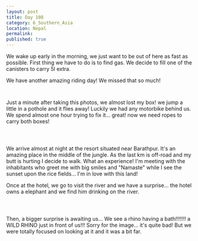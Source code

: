 ```yaml
---
layout: post
title: Day 108
category: 6_Southern_Asia
location: Nepal
permalink: 
published: true
---
```


We wake up early in the morning, we just want to be out of here as fast as possible. First thing we have to do is to find gas. We decide to fill one of the canisters to carry 5l extra.

We have another amazing riding day! We missed that so much!

<p><a
href="https://lh3.googleusercontent.com/z_FxGSh4fSBYlLRKtV8YZc9SKDMhJ0XMGOUfXZ7-sDsJybcrBlp2StsAYgDSpGKoe0Nc3s0C0U5NsgLibiXyLoGmV4hixf8JLePejlc_h7e6yw-vVJizE4Kq-5QTcKLsg_O1bJRj4OEk5I56pLCyD7XFiAzailbVa2IqWSbz5DRXnuiEmjbwpTlW7IE1GZTnvo23xCCvrZvygdPQBkyhxAk41fWovfXNj6ojyAH4mv6sPdwQgim81seaagm3ZFSs3RKK6M_iQA0DRhOMxnhkj_Cqlnp2xBPUSNq-6AY8xMwg0x2Fm0lQdhAKw-WY9JgeFf9_6bcbOJvn67mjGPZNHeQFq7_ccG7LRt3Q8EdTLtnJEytYleZuXBcdJdLol5K71_6u0hC1pSHAX_2QPyrRmYWqt2ySSaKDogue5rJtM9UsLJrNPtFWr9dS6QrBX2JDXsbQJtCBfxBLhOORPni0Kh3BJjoQLF5igCpOqrPGIdYDYeWyWXLX03RE8oYSB4lFyDRHMdZRS0CKGUa_zKrW3Z5cQFdtoItqCmbd_zJlfLV4lhjo2HZtzGeVsN62GUy1MMKLL3xhV8AUBX_I6zEUKfmpgEzHphRsHSIjUnI2PrTTMTuspc53w_ojueMgShXfNMKzHbwNtZY-Q_y-q0X1nk4YZ5HC2oYuImcrYqsfrjY6oz_x8p3ACxIJRQ=w836-h627-no"><img 
src="https://lh3.googleusercontent.com/z_FxGSh4fSBYlLRKtV8YZc9SKDMhJ0XMGOUfXZ7-sDsJybcrBlp2StsAYgDSpGKoe0Nc3s0C0U5NsgLibiXyLoGmV4hixf8JLePejlc_h7e6yw-vVJizE4Kq-5QTcKLsg_O1bJRj4OEk5I56pLCyD7XFiAzailbVa2IqWSbz5DRXnuiEmjbwpTlW7IE1GZTnvo23xCCvrZvygdPQBkyhxAk41fWovfXNj6ojyAH4mv6sPdwQgim81seaagm3ZFSs3RKK6M_iQA0DRhOMxnhkj_Cqlnp2xBPUSNq-6AY8xMwg0x2Fm0lQdhAKw-WY9JgeFf9_6bcbOJvn67mjGPZNHeQFq7_ccG7LRt3Q8EdTLtnJEytYleZuXBcdJdLol5K71_6u0hC1pSHAX_2QPyrRmYWqt2ySSaKDogue5rJtM9UsLJrNPtFWr9dS6QrBX2JDXsbQJtCBfxBLhOORPni0Kh3BJjoQLF5igCpOqrPGIdYDYeWyWXLX03RE8oYSB4lFyDRHMdZRS0CKGUa_zKrW3Z5cQFdtoItqCmbd_zJlfLV4lhjo2HZtzGeVsN62GUy1MMKLL3xhV8AUBX_I6zEUKfmpgEzHphRsHSIjUnI2PrTTMTuspc53w_ojueMgShXfNMKzHbwNtZY-Q_y-q0X1nk4YZ5HC2oYuImcrYqsfrjY6oz_x8p3ACxIJRQ=w836-h627-no" class="oversize" alt=""></a></p>

<p><a
href="https://lh3.googleusercontent.com/NIZcuSNH_Pg2s4h6qkUAuY0MbAoqGBc5eD3OnDfRXKPNH6PUg5xTuMiW5T4ek8hcVZry_GQ1ey7rmW-A4WmqDa6C7upZX76vDkMEQ6Lfl0BUDimxbjAALp8pl27_G82TJFTJ1V5sNpbylv9GBlmd8M26S0zGLlTsmpnSGISX3XvYshv5aALSoPblhbcP1ZVBaMiNZoMZVQdTfw7BOCPfdbg7F6fEmi9eltkWQBGgGaG_gklGyDseTmIKEcIbbP767EetNQRjlwjM6VX4pXJrIhE6Q4Viynyt5G3N0E8D5aBEpQOxyMxh5mw_7n-nx3hn0Ai6wOOrGGD7FMdg-h6aNMYp4gLtisdh_2OF56Yk9gUFFAgadRwNXhatFz0BOrMW-e0D6YudVc5pTMyzEE01hzAdL89YBi801QcyukOOzQpELti41NrQfZKFRNUu6zqrJtsGkeCOl5oOX2S5pDVqVARwFYj89FhcIu91JNv18EDNa50GpYvQ0BhgzFM4lZG9CEHC7nfaSyGgdfK2NtpOCs1Hfoj5Vi_AiWNTCc6LdINgJxZyQCQNSskONd0KDQjih9QwPZnZNNNsn5mgg4bka7f1Qgt2luZHClYJM9kraNBaeWpLhDmj4C-cQrNacfYAd_5gcUgoFh_nQpGDRUZTc0rwFTyG9486mY_w16_FR_bkGkSv-gBpbKyKJw=w836-h627-no"><img 
src="https://lh3.googleusercontent.com/NIZcuSNH_Pg2s4h6qkUAuY0MbAoqGBc5eD3OnDfRXKPNH6PUg5xTuMiW5T4ek8hcVZry_GQ1ey7rmW-A4WmqDa6C7upZX76vDkMEQ6Lfl0BUDimxbjAALp8pl27_G82TJFTJ1V5sNpbylv9GBlmd8M26S0zGLlTsmpnSGISX3XvYshv5aALSoPblhbcP1ZVBaMiNZoMZVQdTfw7BOCPfdbg7F6fEmi9eltkWQBGgGaG_gklGyDseTmIKEcIbbP767EetNQRjlwjM6VX4pXJrIhE6Q4Viynyt5G3N0E8D5aBEpQOxyMxh5mw_7n-nx3hn0Ai6wOOrGGD7FMdg-h6aNMYp4gLtisdh_2OF56Yk9gUFFAgadRwNXhatFz0BOrMW-e0D6YudVc5pTMyzEE01hzAdL89YBi801QcyukOOzQpELti41NrQfZKFRNUu6zqrJtsGkeCOl5oOX2S5pDVqVARwFYj89FhcIu91JNv18EDNa50GpYvQ0BhgzFM4lZG9CEHC7nfaSyGgdfK2NtpOCs1Hfoj5Vi_AiWNTCc6LdINgJxZyQCQNSskONd0KDQjih9QwPZnZNNNsn5mgg4bka7f1Qgt2luZHClYJM9kraNBaeWpLhDmj4C-cQrNacfYAd_5gcUgoFh_nQpGDRUZTc0rwFTyG9486mY_w16_FR_bkGkSv-gBpbKyKJw=w836-h627-no" class="oversize" alt=""></a></p>

Just a minute after taking this photos, we almost lost my box! we jump a little in a pothole and it flies away! Luckily we had any motorbike behind us. We spend almost one hour trying to fix it... great! now we need ropes to carry both boxes!

<p><a
href="https://lh3.googleusercontent.com/3XKiFRAOTNOD6FBtnd_uJagqMCN6b0PXR35OtANZpfEbgZcY4XbJbvoUYRSPHBwZvLViljoAVUa-tciY1oGDS4SSat5AuuZUftejuxzvMkLcMKrrvA70ONh20Jj2aiRDWgES0n3bl2ALBGZ3pooej6xYm_pBPTYkNVZ-sapMSEpcAsrjPEADF5UpQ5YTVmsZT8SRuT0iWFl1qnDAbUX5LTJHQ0PLHckevHtoro1i6CeaRoqwj2OARYrzeyNtV5j2AbQIWVYX_R7_ArYA9RWeMYjl-9J1Zr9-Ninivcib0BkodNT8wE0LA_Ge8QS00mrG883aqZxeFYWWfOfhBMU_JvzZCOUGsLuRj0DPhx2rVC0z5VlFAe5fkpz5g0pd0xquAVMVQnykl2Cj7zOwkV25v8BV1J4gffEtPvQaLY2fUMSPVLK1xFk2ZIsOhjT4QGHk9A5Mmos_c1P5GJ1olQbAT5qu1BPLMPMyfonzPlk9iNUk3RBB8VLKpzK9NSUvw84H1AIjNyHvdJjW4G44Q9CUU7kMyCY4WfyDS9Cytluk3LaWMGVRM_3BNJSGpnVzy43cqMkFBZOm_7n6nB1TFeOICRprkHGap7wd9K3ToUowe23dN7vgh2Tr5MB88rM3Sr3I4svww6aL4aJsfszxsvTJMpgkTb86EtmPW6vJJSwFFcRm3WAGOp6SZ26V6g=w836-h627-no"><img 
src="https://lh3.googleusercontent.com/3XKiFRAOTNOD6FBtnd_uJagqMCN6b0PXR35OtANZpfEbgZcY4XbJbvoUYRSPHBwZvLViljoAVUa-tciY1oGDS4SSat5AuuZUftejuxzvMkLcMKrrvA70ONh20Jj2aiRDWgES0n3bl2ALBGZ3pooej6xYm_pBPTYkNVZ-sapMSEpcAsrjPEADF5UpQ5YTVmsZT8SRuT0iWFl1qnDAbUX5LTJHQ0PLHckevHtoro1i6CeaRoqwj2OARYrzeyNtV5j2AbQIWVYX_R7_ArYA9RWeMYjl-9J1Zr9-Ninivcib0BkodNT8wE0LA_Ge8QS00mrG883aqZxeFYWWfOfhBMU_JvzZCOUGsLuRj0DPhx2rVC0z5VlFAe5fkpz5g0pd0xquAVMVQnykl2Cj7zOwkV25v8BV1J4gffEtPvQaLY2fUMSPVLK1xFk2ZIsOhjT4QGHk9A5Mmos_c1P5GJ1olQbAT5qu1BPLMPMyfonzPlk9iNUk3RBB8VLKpzK9NSUvw84H1AIjNyHvdJjW4G44Q9CUU7kMyCY4WfyDS9Cytluk3LaWMGVRM_3BNJSGpnVzy43cqMkFBZOm_7n6nB1TFeOICRprkHGap7wd9K3ToUowe23dN7vgh2Tr5MB88rM3Sr3I4svww6aL4aJsfszxsvTJMpgkTb86EtmPW6vJJSwFFcRm3WAGOp6SZ26V6g=w836-h627-no" class="oversize" alt=""></a></p>

<p><a
href="https://lh3.googleusercontent.com/-i_3iId6x7wIJ2AkUYdvcgr105_GuifzRDIAZ_guM-DK5ibtVgjGQf4nHP3rf29YZwpbV9QauLQfdYdGHiA3TsxFN3GWKBnVWVak5kjBzt7jsccRfZzzGZr8ELjAxgi0jBcm3IpQcdn8EB_DpVa25xhtlYW1XhLRoZCvXDbOu98IYj4zPzn_hT9_xJ834Bud0ZNce0RNMfVhDowI7yWbhYtABjFosH2QPpZSxJ9VE1x-jCOcsKEJa7f2b35fYwMgLtJZMnCkitK8C3PqZkwJTyuryONYpze2TVpgOaCn7BPXPWAr199LchBSuwjLc9ZT7xeRfRRjQQxWxhqU5na-aeUqcn5jIZSlpoaQp0H5OwgpWzTIpZdaG4K6bDsyd8cISBu7r1SSI2qGo9ofgEQ4mdXZZb0xR1oW-qqQb0TNaCcSoNFC2ngeT9rcBq2IqmGSRrqTNyBAClijt8RnJpYtEJ4UQ0a926_FtvF1fD2OCbZRv-dH3aWG2IKfyT3cg2o_aFY9dNLp-rr3Ewb5qzIZIwUg0M1NbwjPUEOktqPjb0KEKb06Yj09_Ie7NbGMZRren8jUocpHORtp3Yh9VFI398YqBpIn_hnKl5bLCgTqg2SS40oDVrB7VdFGndTBgpvIBXAlgejhKTPZU2JIFZgB1yRk6WXQ-OaDCl9-E4Fxub0OoB3cTbbpS75-gA=w669-h502-no"><img 
src="https://lh3.googleusercontent.com/-i_3iId6x7wIJ2AkUYdvcgr105_GuifzRDIAZ_guM-DK5ibtVgjGQf4nHP3rf29YZwpbV9QauLQfdYdGHiA3TsxFN3GWKBnVWVak5kjBzt7jsccRfZzzGZr8ELjAxgi0jBcm3IpQcdn8EB_DpVa25xhtlYW1XhLRoZCvXDbOu98IYj4zPzn_hT9_xJ834Bud0ZNce0RNMfVhDowI7yWbhYtABjFosH2QPpZSxJ9VE1x-jCOcsKEJa7f2b35fYwMgLtJZMnCkitK8C3PqZkwJTyuryONYpze2TVpgOaCn7BPXPWAr199LchBSuwjLc9ZT7xeRfRRjQQxWxhqU5na-aeUqcn5jIZSlpoaQp0H5OwgpWzTIpZdaG4K6bDsyd8cISBu7r1SSI2qGo9ofgEQ4mdXZZb0xR1oW-qqQb0TNaCcSoNFC2ngeT9rcBq2IqmGSRrqTNyBAClijt8RnJpYtEJ4UQ0a926_FtvF1fD2OCbZRv-dH3aWG2IKfyT3cg2o_aFY9dNLp-rr3Ewb5qzIZIwUg0M1NbwjPUEOktqPjb0KEKb06Yj09_Ie7NbGMZRren8jUocpHORtp3Yh9VFI398YqBpIn_hnKl5bLCgTqg2SS40oDVrB7VdFGndTBgpvIBXAlgejhKTPZU2JIFZgB1yRk6WXQ-OaDCl9-E4Fxub0OoB3cTbbpS75-gA=w669-h502-no" class="oversize" alt=""></a></p>

<p><a
href="https://lh3.googleusercontent.com/rQ6xocNMuc4m3cqgg_aYYeSiBLczjvY1uWweub1u8M4698zWztQBoo8mHljfD5ZE4sNM1reAIkfLwlsBa9_VGELmAPQMlPeXYSAPI3FrtG2MXcGSezFbca8grhuMMlTFC_WDUuJkK0K3SIyJfes2k0h4tH3cOopOdrFs9rMs69N6Hz9Zg-BE3IGSBFAUP72u0zYNnalH5kySuAQGMs9Ui86laU7FoTtSrVWUYYaCXkxZmkNk00HQzoqX74jguRglmDtoJavpC0nfd2dqBj7PNuDqPfSwQjQNtnvkIySThcV5ZwWPXpN2rpj9l8fnsaMawNARKP5OEohLw1EL5-c6SKoqw5fZiMk2DBUUcYALmoIOddgtUbZ2z_9sJ0bvMEbk7_34sQKuNyt458WAM_i5aXaddatdLJ0ZxTzZviihBpSQJluSzfJbrZhjW9GkxVpVYDedH-gGX3jIgJQZ7HQal8JBIA0T7EhfnGoazocetwUoq55stTCyKWI9-olUbFbUDrNTa65yYWNI91A7CGlSp9EOn6fw9JQ9zi7ft_53hNEx9a76jc8aytcjo4Udj_aZO3VnGQEKyoyzCo0PQS8LP3iZ__EzKTGgnEhT-Q0wkhbzujnXuE3knOggRxZz2sqjXAPElCvLxa-rGeC7LX01rsSdaYupSy1-DTJ_2Owyoo2zwLs0YZ4cfpA--A=w836-h627-no"><img 
src="https://lh3.googleusercontent.com/rQ6xocNMuc4m3cqgg_aYYeSiBLczjvY1uWweub1u8M4698zWztQBoo8mHljfD5ZE4sNM1reAIkfLwlsBa9_VGELmAPQMlPeXYSAPI3FrtG2MXcGSezFbca8grhuMMlTFC_WDUuJkK0K3SIyJfes2k0h4tH3cOopOdrFs9rMs69N6Hz9Zg-BE3IGSBFAUP72u0zYNnalH5kySuAQGMs9Ui86laU7FoTtSrVWUYYaCXkxZmkNk00HQzoqX74jguRglmDtoJavpC0nfd2dqBj7PNuDqPfSwQjQNtnvkIySThcV5ZwWPXpN2rpj9l8fnsaMawNARKP5OEohLw1EL5-c6SKoqw5fZiMk2DBUUcYALmoIOddgtUbZ2z_9sJ0bvMEbk7_34sQKuNyt458WAM_i5aXaddatdLJ0ZxTzZviihBpSQJluSzfJbrZhjW9GkxVpVYDedH-gGX3jIgJQZ7HQal8JBIA0T7EhfnGoazocetwUoq55stTCyKWI9-olUbFbUDrNTa65yYWNI91A7CGlSp9EOn6fw9JQ9zi7ft_53hNEx9a76jc8aytcjo4Udj_aZO3VnGQEKyoyzCo0PQS8LP3iZ__EzKTGgnEhT-Q0wkhbzujnXuE3knOggRxZz2sqjXAPElCvLxa-rGeC7LX01rsSdaYupSy1-DTJ_2Owyoo2zwLs0YZ4cfpA--A=w836-h627-no" class="oversize" alt=""></a></p>

We arrive almost at night at the resort situated near Barathpur. It's an amazing place in the middle of the jungle. As the last km is off-road and my butt is hurting I decide to walk. What an experience! I'm meeting with the inhabitants who greet me with big smiles and "Namaste" while I see the sunset upon the rice fields... I'm in love with this land!

Once at the hotel, we go to visit the river and we have a surprise... the hotel owns a elephant and we find him drinking on the river. 

<p><a
href="https://lh3.googleusercontent.com/1PWDBPHCMzd9oaSJ37J5Ix-7F-Qcer3VhavNqtHXval8jgqr_RmgR6NcUGRz7wF4ssAnIcwY9qgqG_TNIdGf7YaDpRGe5tHfTVy13HOatOMlGdW5qXCrm7lFK1O6bAmeyLm0QGkksloo-zfWsJ9z2k1wBVLUjixwsPuDNhY49qpkGHAYR4agirofDarVeSsFeJLsgdB_T82nKq5eHGI-M_GVb1S582-k5Gqu62sPVkDQzqQIN2n8YcnyRGyBaKsgfGQRLpiL93Zo6vnO57LSGSmL4viP5pPw0JZmIOu34uQ3GW5jngIYACyZUh7amx4hig-MzGAzA1axMOshZAj_3h1WtzTXi8MUfMZY9ZUdXD2S7LPREVUqoihsYx4pT6BWVIrpSKyWZSm2oTMTQYOp1E_Ua1DpZ5SPTGLDt20RICumNsZmSy1KXeTCAXVNwzRLl2wheZs2QudvDrO_tP7739GK-qXg2o2OjkJOR6C2tfjh7zj7yJUBIpOvGhtYQ7OPG5LOFrQo-U70L7ukZv0PRin-wL6jRURwOhJJuqmIexZxGUPauX1TThcQ_5-NIVngT0f5JBuzP88_g2bWOr7N7ZkRhkpVmgN0cxaUT9TSZxBRxMobqvLx03iXiNiN2XWcQuZKmOZ_KIeA5vjsq3pNzzbY1XnVmDAVjuFvTriVJEfYxPGK9g1nVlzurg=w1115-h627-k-no"><img 
src="https://lh3.googleusercontent.com/1PWDBPHCMzd9oaSJ37J5Ix-7F-Qcer3VhavNqtHXval8jgqr_RmgR6NcUGRz7wF4ssAnIcwY9qgqG_TNIdGf7YaDpRGe5tHfTVy13HOatOMlGdW5qXCrm7lFK1O6bAmeyLm0QGkksloo-zfWsJ9z2k1wBVLUjixwsPuDNhY49qpkGHAYR4agirofDarVeSsFeJLsgdB_T82nKq5eHGI-M_GVb1S582-k5Gqu62sPVkDQzqQIN2n8YcnyRGyBaKsgfGQRLpiL93Zo6vnO57LSGSmL4viP5pPw0JZmIOu34uQ3GW5jngIYACyZUh7amx4hig-MzGAzA1axMOshZAj_3h1WtzTXi8MUfMZY9ZUdXD2S7LPREVUqoihsYx4pT6BWVIrpSKyWZSm2oTMTQYOp1E_Ua1DpZ5SPTGLDt20RICumNsZmSy1KXeTCAXVNwzRLl2wheZs2QudvDrO_tP7739GK-qXg2o2OjkJOR6C2tfjh7zj7yJUBIpOvGhtYQ7OPG5LOFrQo-U70L7ukZv0PRin-wL6jRURwOhJJuqmIexZxGUPauX1TThcQ_5-NIVngT0f5JBuzP88_g2bWOr7N7ZkRhkpVmgN0cxaUT9TSZxBRxMobqvLx03iXiNiN2XWcQuZKmOZ_KIeA5vjsq3pNzzbY1XnVmDAVjuFvTriVJEfYxPGK9g1nVlzurg=w1115-h627-k-no" class="oversize" alt=""></a></p>

<p><a
href="https://lh3.googleusercontent.com/91aUP8h8CF4U3J4whjoJYaplcz_BU6DzSTVWOet3s2ashD8wFviyEwKdwdsHJ_XRcIb7zUsKo2HGQBTugX9j-SKatRxaG3wjmMq_c6PUx75YQhafoKs2EBqu6AQcZ_AEjPRG061qa1ZggUgR-_4j2qX12lU6CyrwMr6kdylllIAu7c4oU5c7aLUJdXeVmtcyC8tC8MbA9yEvHZNMcc5om4GrX4RoK89RDgBCAhgvEEAIaCpjNrOVCUPHZ6UF42HG8VmDS_B-otzLRhnoY6n1ky1a88h6VW01lSVv9FQOdaop8RG0iw_NFmBpFYIcJf0DNVjJM_XtVrSnd2grtUwGUuekaOfWKJFmA3qHB-5QRSX0e8TCNOFkKY0gG5rcBxo3ll5lZZpVijFMrPHzkp_dEJUoAHZSRFZpwkQCpH6rGGqv-Qnq5IJ503x13T0RimCNKb-qPG6nXmd0gsAD7g22RbVdZK8m7IqLtn846YKlsTdmd-5zPEKV4Zn0yRrOWSKx8uCQCY5mEb8bGt08zfgYqxRGj17rh_TMlNSlbOwKq5yGQ27-IirQ-N27VFTWP_88SrAjfKxm6qk1lTFkiakRtqcDQuWzDAIes6u7ZR_hb_zFWLFdznnLTau_90k48Ccp5wuodBaZ9a5_2wT0-XHdtroLigUG__nnldol0PT_7vBwo3i95TQlvLjYPw=w836-h627-no"><img 
src="https://lh3.googleusercontent.com/91aUP8h8CF4U3J4whjoJYaplcz_BU6DzSTVWOet3s2ashD8wFviyEwKdwdsHJ_XRcIb7zUsKo2HGQBTugX9j-SKatRxaG3wjmMq_c6PUx75YQhafoKs2EBqu6AQcZ_AEjPRG061qa1ZggUgR-_4j2qX12lU6CyrwMr6kdylllIAu7c4oU5c7aLUJdXeVmtcyC8tC8MbA9yEvHZNMcc5om4GrX4RoK89RDgBCAhgvEEAIaCpjNrOVCUPHZ6UF42HG8VmDS_B-otzLRhnoY6n1ky1a88h6VW01lSVv9FQOdaop8RG0iw_NFmBpFYIcJf0DNVjJM_XtVrSnd2grtUwGUuekaOfWKJFmA3qHB-5QRSX0e8TCNOFkKY0gG5rcBxo3ll5lZZpVijFMrPHzkp_dEJUoAHZSRFZpwkQCpH6rGGqv-Qnq5IJ503x13T0RimCNKb-qPG6nXmd0gsAD7g22RbVdZK8m7IqLtn846YKlsTdmd-5zPEKV4Zn0yRrOWSKx8uCQCY5mEb8bGt08zfgYqxRGj17rh_TMlNSlbOwKq5yGQ27-IirQ-N27VFTWP_88SrAjfKxm6qk1lTFkiakRtqcDQuWzDAIes6u7ZR_hb_zFWLFdznnLTau_90k48Ccp5wuodBaZ9a5_2wT0-XHdtroLigUG__nnldol0PT_7vBwo3i95TQlvLjYPw=w836-h627-no" class="oversize" alt=""></a></p>

<p><a
href="https://lh3.googleusercontent.com/FTDx-E04elgig8gcLHwqo_JSxL9ym7YtVCTPCKX0SmHOOxxcg4qExErsdzCxXgzcec_3Of2DyPcXeIBTR859cm5ziOT5thqJ5IA4gAkFGivtt81P9QX3tgqa9HLupkffLtRrtQjXGaid-WexVxubRRY7F6A78dUd-F6tbXV3fEy4DsscqRZliWDJI0sNxwIlJxNx1KUpoPd8AqkfST1uaiZ1bBDBkcSSOt8pjELM_ylYtEkKftX0b3j3AkTVETD0rbsFdhzOhDZX_v1mqyv5doU3VXkQdj17yjJAbJm901AimUPDLtV8imgwFJp14Y085XQS38Q-ye6qgUJRWHLby-rcMbuii5eWGppSFoWFkNjuND6-kb9w7qURyoqvCrZI0bBoFgqsirzrq6MEYj6fshszZnvMhG-6f6oIzAeTUKepzAQb5369W4y5_uI2U_mB_bBXROttbcaVZHrdAQkG4GSM1jH4FA2uJQfvM-3Ov-_pspeuIKM-dR-kRpjEULxGhjNg9VegrU5TOlGJ5ZZTJXcavtHQpz9Bw-DK2f9pde4euRmW8SKvqTqEDaQmcsbIvG63W3p9Q-DM9x5x8pw2xOSBdNEDflKpz5J8xJxQxuOk6r5-NOb4O_KcmU__LAgK3y4PcI9s0z5fD_mW3JfiItRIILWvbLrjwUIV5GkhnJ4qrp3t7LPmwX-DbQ=w836-h627-no"><img 
src="https://lh3.googleusercontent.com/FTDx-E04elgig8gcLHwqo_JSxL9ym7YtVCTPCKX0SmHOOxxcg4qExErsdzCxXgzcec_3Of2DyPcXeIBTR859cm5ziOT5thqJ5IA4gAkFGivtt81P9QX3tgqa9HLupkffLtRrtQjXGaid-WexVxubRRY7F6A78dUd-F6tbXV3fEy4DsscqRZliWDJI0sNxwIlJxNx1KUpoPd8AqkfST1uaiZ1bBDBkcSSOt8pjELM_ylYtEkKftX0b3j3AkTVETD0rbsFdhzOhDZX_v1mqyv5doU3VXkQdj17yjJAbJm901AimUPDLtV8imgwFJp14Y085XQS38Q-ye6qgUJRWHLby-rcMbuii5eWGppSFoWFkNjuND6-kb9w7qURyoqvCrZI0bBoFgqsirzrq6MEYj6fshszZnvMhG-6f6oIzAeTUKepzAQb5369W4y5_uI2U_mB_bBXROttbcaVZHrdAQkG4GSM1jH4FA2uJQfvM-3Ov-_pspeuIKM-dR-kRpjEULxGhjNg9VegrU5TOlGJ5ZZTJXcavtHQpz9Bw-DK2f9pde4euRmW8SKvqTqEDaQmcsbIvG63W3p9Q-DM9x5x8pw2xOSBdNEDflKpz5J8xJxQxuOk6r5-NOb4O_KcmU__LAgK3y4PcI9s0z5fD_mW3JfiItRIILWvbLrjwUIV5GkhnJ4qrp3t7LPmwX-DbQ=w836-h627-no" class="oversize" alt=""></a></p>

Then, a bigger surprise is awaiting us... We see a rhino having a bath!!!!!!! a WILD RHINO just in front of us!!! Sorry for the image... it's quite bad! But we were totally focused on looking at it and it was a bit far.

<p><a
href="https://lh3.googleusercontent.com/f3XvMpHBiYvdg3yY5wmuHW3MR35ins3tlvO3oclj4_Gv-Lxpf4AjG-j8_VPkESXpbEtCklL6dSQn53mFNyczxFBSDJiU2_jx8qXBr9jwBUGZ27a4kt97Y3iw8SWliQtuQrolZqWz3dkRKTzLYlxXo6NDd-fqBezOYVemEyPmKf_aVWofL5qKxzspxMiDTDwOdui8Ua0G6aRAOYV9fhIfJcc5GR2ev-Qm9R797ahxa7MRC-cVafmIphlv9ybQ_TwBRwfBw_L8W9SEk7hgFCKlKtPmx-4lS0LHn5b_BfCYd3ZDtMzuzH7qfRYPnHFvVixl-QIERVjVrf6g5iBwol_nROjSUnMlmL7t2TUifkbxy-LS1446kPpJZFfAl556qvgvGSLTGxB4YJO-Yj_QRwzyjDephbSl4oZVUi_nq2D6L8ZxAl651OHS_fazI7rL2k6cvd16Oltn1-S4YniODfOweBaJdUacKzJmX_OAL9DqZbbBCRjtIs_NCidnKplDgKmKmuufrmRIVGvnCJGgUV-wfSY1oZoymW28i-gCUiHDjIOyvYNPX7rTnZrdasMStVLoO-ZA38F3cDA-zOPgLjgOQ6f8NoAjdXdB5vzUq17LccAKHOakuC701k6Zwu07vVxyQkOZqtZ9mgR24w0TI_15WGYRYaVnuTIZrMtltsYPfl5GsaHkcApUgHOvgw=w836-h627-no"><img 
src="https://lh3.googleusercontent.com/f3XvMpHBiYvdg3yY5wmuHW3MR35ins3tlvO3oclj4_Gv-Lxpf4AjG-j8_VPkESXpbEtCklL6dSQn53mFNyczxFBSDJiU2_jx8qXBr9jwBUGZ27a4kt97Y3iw8SWliQtuQrolZqWz3dkRKTzLYlxXo6NDd-fqBezOYVemEyPmKf_aVWofL5qKxzspxMiDTDwOdui8Ua0G6aRAOYV9fhIfJcc5GR2ev-Qm9R797ahxa7MRC-cVafmIphlv9ybQ_TwBRwfBw_L8W9SEk7hgFCKlKtPmx-4lS0LHn5b_BfCYd3ZDtMzuzH7qfRYPnHFvVixl-QIERVjVrf6g5iBwol_nROjSUnMlmL7t2TUifkbxy-LS1446kPpJZFfAl556qvgvGSLTGxB4YJO-Yj_QRwzyjDephbSl4oZVUi_nq2D6L8ZxAl651OHS_fazI7rL2k6cvd16Oltn1-S4YniODfOweBaJdUacKzJmX_OAL9DqZbbBCRjtIs_NCidnKplDgKmKmuufrmRIVGvnCJGgUV-wfSY1oZoymW28i-gCUiHDjIOyvYNPX7rTnZrdasMStVLoO-ZA38F3cDA-zOPgLjgOQ6f8NoAjdXdB5vzUq17LccAKHOakuC701k6Zwu07vVxyQkOZqtZ9mgR24w0TI_15WGYRYaVnuTIZrMtltsYPfl5GsaHkcApUgHOvgw=w836-h627-no" class="oversize" alt=""></a></p>